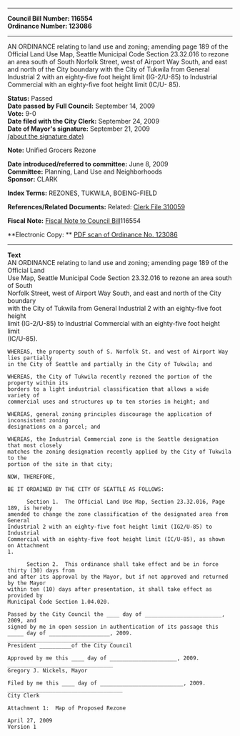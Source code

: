 * * * * *  
  
**Council Bill Number: [](#h0)[](#h2)116554**   
**Ordinance Number: 123086**  
  
* * * * *  
  
AN ORDINANCE relating to land use and zoning; amending page 189 of the Official Land Use Map, Seattle Municipal Code Section 23.32.016 to rezone an area south of South Norfolk Street, west of Airport Way South, and east and north of the City boundary with the City of Tukwila from General Industrial 2 with an eighty-five foot height limit (IG-2/U-85) to Industrial Commercial with an eighty-five foot height limit (IC/U- 85).  
  
**Status:** Passed   
**Date passed by Full Council:** September 14, 2009   
**Vote:** 9-0   
**Date filed with the City Clerk:** September 24, 2009   
**Date of Mayor's signature:** September 21, 2009   
[(about the signature date)](/~public/approvaldate.htm)   
  
**Note:** Unified Grocers Rezone  
  
  
**Date introduced/referred to committee:** June 8, 2009   
**Committee:** Planning, Land Use and Neighborhoods   
**Sponsor:** CLARK   
  
**Index Terms:** REZONES, TUKWILA, BOEING-FIELD  
  
**References/Related Documents:** Related: [Clerk File 310059](http://clerk.ci.seattle.wa.us/~scripts/nph-brs.exe?s1=&s2=&s3=310059&s4=&Sect4=AND&l=20&Sect2=THESON&Sect3=PLURON&Sect5=CFCF1&Sect6=HITOFF&d=CFCF&p=1&u=/~public/cfcf1.htm&r=1&f=G)  
  
**Fiscal Note:** [Fiscal Note to Council Bill](http://clerk.seattle.gov/~public/fnote/116554.htm)[](#h1)[](#h3)116554  
  
**Electronic Copy: ** [PDF scan of Ordinance No. 123086](/~archives/Ordinances/Ord_123086.pdf)  
  
* * * * *  
  
**Text**  
    AN ORDINANCE relating to land use and zoning; amending page 189 of the Official Land  
    Use Map, Seattle Municipal Code Section 23.32.016 to rezone an area south of South  
    Norfolk Street, west of Airport Way South, and east and north of the City boundary  
    with the City of Tukwila from General Industrial 2 with an eighty-five foot height  
    limit (IG-2/U-85) to Industrial Commercial with an eighty-five foot height limit  
    (IC/U-85).  
  
    WHEREAS, the property south of S. Norfolk St. and west of Airport Way lies partially  
    in the City of Seattle and partially in the City of Tukwila; and  
  
    WHEREAS, the City of Tukwila recently rezoned the portion of the property within its  
    borders to a light industrial classification that allows a wide variety of  
    commercial uses and structures up to ten stories in height; and  
  
    WHEREAS, general zoning principles discourage the application of inconsistent zoning  
    designations on a parcel; and  
  
    WHEREAS, the Industrial Commercial zone is the Seattle designation that most closely  
    matches the zoning designation recently applied by the City of Tukwila to the  
    portion of the site in that city;  
  
    NOW, THEREFORE,  
  
    BE IT ORDAINED BY THE CITY OF SEATTLE AS FOLLOWS:  
  
          Section 1.  The Official Land Use Map, Section 23.32.016, Page 189, is hereby  
    amended to change the zone classification of the designated area from General  
    Industrial 2 with an eighty-five foot height limit (IG2/U-85) to Industrial  
    Commercial with an eighty-five foot height limit (IC/U-85), as shown on Attachment  
    1.  
  
          Section 2.  This ordinance shall take effect and be in force thirty (30) days from  
    and after its approval by the Mayor, but if not approved and returned by the Mayor  
    within ten (10) days after presentation, it shall take effect as provided by  
    Municipal Code Section 1.04.020.  
  
    Passed by the City Council the ____ day of ________________________, 2009, and  
    signed by me in open session in authentication of its passage this _____ day of ___________________, 2009.  
    _________________________________  
    President __________of the City Council  
  
    Approved by me this ____ day of _____________________, 2009.  
    _________________________________  
    Gregory J. Nickels, Mayor  
  
    Filed by me this ____ day of __________________________, 2009.  
    ____________________________________  
    City Clerk  
  
    Attachment 1:  Map of Proposed Rezone  
  
    April 27, 2009  
    Version 1  
